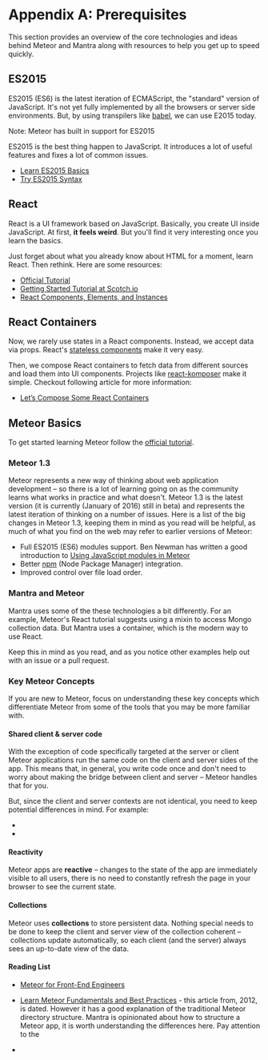 # Appendix A: Prerequisites

This section provides an overview of the core technologies and ideas behind Meteor and Mantra along with resources to help you get up to speed quickly.

## ES2015

ES2015 (ES6) is the latest iteration of ECMAScript, the "standard" version of JavaScript. It's not yet fully implemented by all the browsers or server side environments. But, by using transpilers like [babel](https://babeljs.io/), we can use E2015 today.

Note: Meteor has built in support for ES2015

ES2015 is the best thing happen to JavaScript. It introduces a lot of useful features and fixes a lot of common issues.

* [Learn ES2015 Basics](https://babeljs.io/docs/learn-es2015/)
* [Try ES2015 Syntax](https://babeljs.io/repl/)

## React

React is a UI framework based on JavaScript. Basically, you create UI inside JavaScript. At first, **it feels weird**.  But you'll find it very interesting once you learn the basics.

Just forget about what you already know about HTML for a moment, learn React. Then rethink. Here are some resources:

* [Official Tutorial](https://facebook.github.io/react/docs/tutorial.html)
* [Getting Started Tutorial at Scotch.io](https://scotch.io/tutorials/learning-react-getting-started-and-concepts)
* [React Components, Elements, and Instances](https://medium.com/@dan_abramov/react-components-elements-and-instances-90800811f8ca)

## React Containers

Now, we rarely use states in a React components. Instead, we accept data via props. React's [stateless components](https://medium.com/@joshblack/stateless-components-in-react-0-14-f9798f8b992d) make it very easy.

Then, we compose React containers to fetch data from different sources and load them into UI components. Projects like [react-komposer](https://github.com/kadirahq/react-komposer) make it simple. Checkout following article for more information:

* [Let’s Compose Some React Containers](https://voice.kadira.io/let-s-compose-some-react-containers-3b91b6d9b7c8#.my9ynz9e2)

## Meteor Basics

To get started learning Meteor follow the [official tutorial](https://www.meteor.com/tutorials/react/creating-an-app).

### Meteor 1.3

Meteor represents a new way of thinking about web application development – so there is a lot of learning going on as the community learns what works in practice and what doesn't. Meteor 1.3 is the latest version (it is currently (January of 2016) still in beta) and represents the latest iteration of thinking on a number of issues. Here is a list of the big changes in Meteor 1.3, keeping them in mind as you read will be helpful, as much of what you find on the web may refer to earlier versions of Meteor:

* Full ES2015 (ES6) modules support. Ben Newman has written a good introduction to
[Using JavaScript modules in Meteor](https://github.com/meteor/meteor/blob/release-1.3/packages/modules/README.md)
* Better [npm](https://www.npmjs.com) (Node Package Manager) integration.
* Improved control over file load order.

### Mantra and Meteor

Mantra uses some of the these technologies a bit differently. For an example, Meteor's React tutorial suggests using a mixin to access Mongo collection data. But Mantra uses a container, which is the modern way to use React.

Keep this in mind as you read, and as you notice other examples help out with an issue or a pull request.

### Key Meteor Concepts

If you are new to Meteor, focus on understanding these key concepts which differentiate Meteor from some of the tools that you may be more familiar with.

#### Shared client & server code

With the exception of code specifically targeted at the server or client Meteor applications run the same code on the client and server sides of the app. This means that, in general, you write code once and don't need to worry about making the bridge between client and server – Meteor handles that for you.

But, since the client and server contexts are not identical, you need to keep potential differences in mind. For example:

*
*

#### Reactivity

Meteor apps are **reactive** – changes to the state of the app are immediately visible to all users, there is no need to constantly refresh the page in your browser to see the current state.

#### Collections

Meteor uses **collections** to store persistent data. Nothing special needs to be done to keep the client and server view of the collection coherent – collections update automatically, so each client (and the server) always sees an up-to-date view of the data.

#### Reading List

* [Meteor for Front-End Engineers](https://davidwalsh.name/meteor-frontend-engineers)

* [Learn Meteor Fundamentals and Best Practices]() - this article from, 2012, is dated. However it has a good explanation of the traditional Meteor directory structure. Mantra is opinionated about how to structure a Meteor app, it is worth understanding the differences here. Pay attention to the

*
